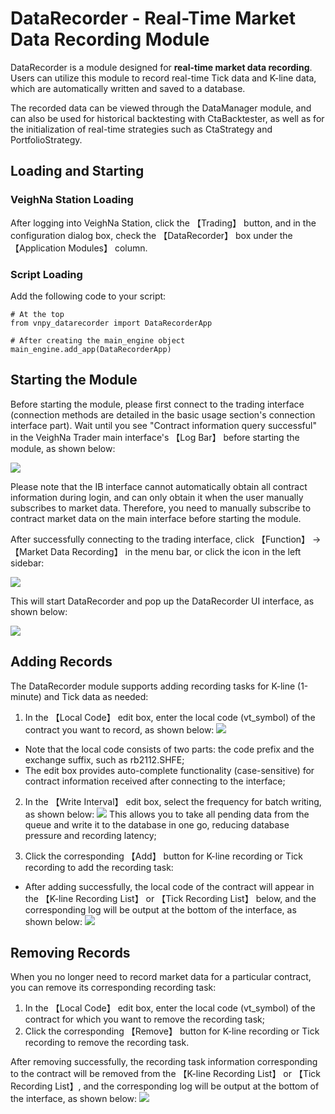 # DataRecorder - Real-Time Market Data Recording Module

DataRecorder is a module designed for **real-time market data recording**. Users can utilize this module to record real-time Tick data and K-line data, which are automatically written and saved to a database.

The recorded data can be viewed through the DataManager module, and can also be used for historical backtesting with CtaBacktester, as well as for the initialization of real-time strategies such as CtaStrategy and PortfolioStrategy.

## Loading and Starting

### VeighNa Station Loading

After logging into VeighNa Station, click the 【Trading】 button, and in the configuration dialog box, check the 【DataRecorder】 box under the 【Application Modules】 column.

### Script Loading

Add the following code to your script:

```python3
# At the top
from vnpy_datarecorder import DataRecorderApp

# After creating the main_engine object
main_engine.add_app(DataRecorderApp)
```

## Starting the Module

Before starting the module, please first connect to the trading interface (connection methods are detailed in the basic usage section's connection interface part). Wait until you see "Contract information query successful" in the VeighNa Trader main interface's 【Log Bar】 before starting the module, as shown below:

![](https://vnpy-doc.oss-cn-shanghai.aliyuncs.com/cta_strategy/1.png)

Please note that the IB interface cannot automatically obtain all contract information during login, and can only obtain it when the user manually subscribes to market data. Therefore, you need to manually subscribe to contract market data on the main interface before starting the module.

After successfully connecting to the trading interface, click 【Function】 -> 【Market Data Recording】 in the menu bar, or click the icon in the left sidebar:

![](https://vnpy-doc.oss-cn-shanghai.aliyuncs.com/data_recorder/1.png)

This will start DataRecorder and pop up the DataRecorder UI interface, as shown below:

![](https://vnpy-doc.oss-cn-shanghai.aliyuncs.com/data_recorder/4.png)


## Adding Records

The DataRecorder module supports adding recording tasks for K-line (1-minute) and Tick data as needed:

1. In the 【Local Code】 edit box, enter the local code (vt_symbol) of the contract you want to record, as shown below:
![](https://vnpy-doc.oss-cn-shanghai.aliyuncs.com/data_recorder/5.png)
- Note that the local code consists of two parts: the code prefix and the exchange suffix, such as rb2112.SHFE;
- The edit box provides auto-complete functionality (case-sensitive) for contract information received after connecting to the interface;

2. In the 【Write Interval】 edit box, select the frequency for batch writing, as shown below:
![](https://vnpy-doc.oss-cn-shanghai.aliyuncs.com/data_recorder/6.png)
This allows you to take all pending data from the queue and write it to the database in one go, reducing database pressure and recording latency;

3. Click the corresponding 【Add】 button for K-line recording or Tick recording to add the recording task:

- After adding successfully, the local code of the contract will appear in the 【K-line Recording List】 or 【Tick Recording List】 below, and the corresponding log will be output at the bottom of the interface, as shown below:
![](https://vnpy-doc.oss-cn-shanghai.aliyuncs.com/data_recorder/10.png)


## Removing Records

When you no longer need to record market data for a particular contract, you can remove its corresponding recording task:

1. In the 【Local Code】 edit box, enter the local code (vt_symbol) of the contract for which you want to remove the recording task;
2. Click the corresponding 【Remove】 button for K-line recording or Tick recording to remove the recording task.

After removing successfully, the recording task information corresponding to the contract will be removed from the 【K-line Recording List】 or 【Tick Recording List】, and the corresponding log will be output at the bottom of the interface, as shown below:
![](https://vnpy-doc.oss-cn-shanghai.aliyuncs.com/data_recorder/9.png)
